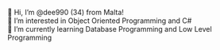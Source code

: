 👋 Hi, I’m @dee990 (34) from Malta!<br>
👀 I’m interested in Object Oriented Programming and C#<br>
🌱 I’m currently learning Database Programming and Low Level Programming<br>

<!---
dee990/dee990 is a ✨ special ✨ repository because its `README.md` (this file) appears on your GitHub profile.
You can click the Preview link to take a look at your changes.
--->
